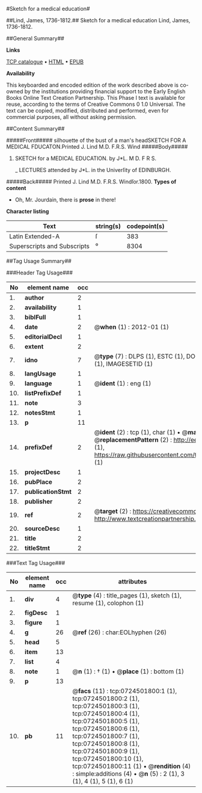 #Sketch for a medical education#

##Lind, James, 1736-1812.##
Sketch for a medical education
Lind, James, 1736-1812.

##General Summary##

**Links**

[TCP catalogue](http://www.ota.ox.ac.uk/tcp/)  • 
[HTML](http://tei.it.ox.ac.uk/tcp/Texts-HTML/free/004/004822726.html)  • 
[EPUB](http://tei.it.ox.ac.uk/tcp/Texts-EPUB/free/004/004822726.epub)

**Availability**

This keyboarded and encoded edition of the
	       work described above is co-owned by the institutions
	       providing financial support to the Early English Books
	       Online Text Creation Partnership. This Phase I text is
	       available for reuse, according to the terms of Creative
	       Commons 0 1.0 Universal. The text can be copied,
	       modified, distributed and performed, even for
	       commercial purposes, all without asking permission.


##Content Summary##

#####Front#####
silhouette of the bust of a man's headSKETCH FOR A MEDICAL FDUCATON.Printed J. Lind M.D. F.R.S. Wind
#####Body#####

1. SKETCH for a MEDICAL EDUCATION. by J*L. M D. F R S.

    _ LECTURES attended by J*L. in the Univerſity of EDINBURGH.

#####Back#####
Printed J. Lind M.D. F.R.S. Windſor.1800.
**Types of content**

  * Oh, Mr. Jourdain, there is **prose** in there!

**Character listing**


|Text|string(s)|codepoint(s)|
|---|---|---|
|Latin Extended-A|ſ|383|
|Superscripts             and Subscripts|⁰|8304|

##Tag Usage Summary##

###Header Tag Usage###

|No|element name|occ|attributes|
|---|---|---|---|
|1.|__author__|2||
|2.|__availability__|1||
|3.|__biblFull__|1||
|4.|__date__|2| @__when__ (1) : 2012-01 (1)|
|5.|__editorialDecl__|1||
|6.|__extent__|2||
|7.|__idno__|7| @__type__ (7) : DLPS (1), ESTC (1), DOCNO (1), TCP (1), GALEDOCNO (1), CONTENTSET (1), IMAGESETID (1)|
|8.|__langUsage__|1||
|9.|__language__|1| @__ident__ (1) : eng (1)|
|10.|__listPrefixDef__|1||
|11.|__note__|3||
|12.|__notesStmt__|1||
|13.|__p__|11||
|14.|__prefixDef__|2| @__ident__ (2) : tcp (1), char (1)  •  @__matchPattern__ (2) : ([0-9\-]+):([0-9IVX]+) (1), (.+) (1)  •  @__replacementPattern__ (2) : http://eebo.chadwyck.com/downloadtiff?vid=$1&page=$2 (1), https://raw.githubusercontent.com/textcreationpartnership/Texts/master/tcpchars.xml#$1 (1)|
|15.|__projectDesc__|1||
|16.|__pubPlace__|2||
|17.|__publicationStmt__|2||
|18.|__publisher__|2||
|19.|__ref__|2| @__target__ (2) : https://creativecommons.org/publicdomain/zero/1.0/ (1), http://www.textcreationpartnership.org/docs/. (1)|
|20.|__sourceDesc__|1||
|21.|__title__|2||
|22.|__titleStmt__|2||


###Text Tag Usage###

|No|element name|occ|attributes|
|---|---|---|---|
|1.|__div__|4| @__type__ (4) : title_pages (1), sketch (1), resume (1), colophon (1)|
|2.|__figDesc__|1||
|3.|__figure__|1||
|4.|__g__|26| @__ref__ (26) : char:EOLhyphen (26)|
|5.|__head__|5||
|6.|__item__|13||
|7.|__list__|4||
|8.|__note__|1| @__n__ (1) : † (1)  •  @__place__ (1) : bottom (1)|
|9.|__p__|13||
|10.|__pb__|11| @__facs__ (11) : tcp:0724501800:1 (1), tcp:0724501800:2 (1), tcp:0724501800:3 (1), tcp:0724501800:4 (1), tcp:0724501800:5 (1), tcp:0724501800:6 (1), tcp:0724501800:7 (1), tcp:0724501800:8 (1), tcp:0724501800:9 (1), tcp:0724501800:10 (1), tcp:0724501800:11 (1)  •  @__rendition__ (4) : simple:additions (4)  •  @__n__ (5) : 2 (1), 3 (1), 4 (1), 5 (1), 6 (1)|
